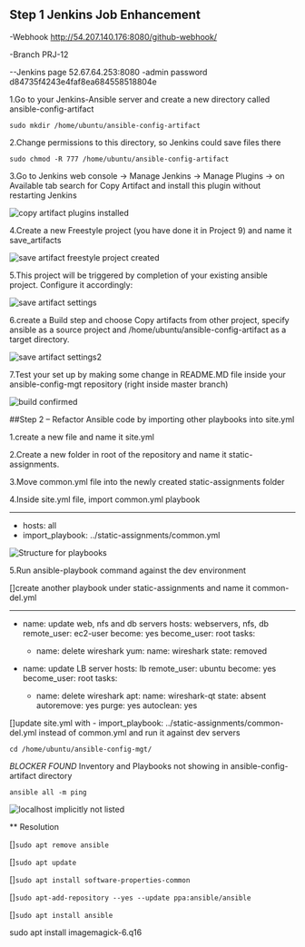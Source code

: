 ## Step 1 Jenkins Job Enhancement

-Webhook
http://54.207.140.176:8080/github-webhook/

-Branch
PRJ-12

--Jenkins page 52.67.64.253:8080 -admin password d84735f4243e4faf8ea684558518804e

1.Go to your Jenkins-Ansible server and create a new directory called ansible-config-artifact

`sudo mkdir /home/ubuntu/ansible-config-artifact`

2.Change permissions to this directory, so Jenkins could save files there 

`sudo chmod -R 777 /home/ubuntu/ansible-config-artifact`

3.Go to Jenkins web console -> Manage Jenkins -> Manage Plugins -> on Available tab search for Copy Artifact and install this plugin without restarting Jenkins

![copy artifact plugins installed](Images/copy-artifact.png)

4.Create a new Freestyle project (you have done it in Project 9) and name it save_artifacts

![save artifact freestyle project created](Images/save-artifact.jpgImages/save-artifact.png)

5.This project will be triggered by completion of your existing ansible project. Configure it accordingly:

![save artifact settings](Images/save-artifact-setting1.png)

6.create a Build step and choose Copy artifacts from other project, specify ansible as a source project and /home/ubuntu/ansible-config-artifact as a target directory.

![save artifact settings2](./Images/save-artifact-setting2.png)

7.Test your set up by making some change in README.MD file inside your ansible-config-mgt repository (right inside master branch)

![build confirmed](./Images/build.png)

##Step 2 – Refactor Ansible code by importing other playbooks into site.yml

1.create a new file and name it site.yml

2.Create a new folder in root of the repository and name it static-assignments.

3.Move common.yml file into the newly created static-assignments folder

4.Inside site.yml file, import common.yml playbook

---
- hosts: all
- import_playbook: ../static-assignments/common.yml

![Structure for playbooks](./Images/playbooks.png)

5.Run ansible-playbook command against the dev environment

[]create another playbook under static-assignments and name it common-del.yml

---
- name: update web, nfs and db servers
  hosts: webservers, nfs, db
  remote_user: ec2-user
  become: yes
  become_user: root
  tasks:
  - name: delete wireshark
    yum:
      name: wireshark
      state: removed

- name: update LB server
  hosts: lb
  remote_user: ubuntu
  become: yes
  become_user: root
  tasks:
  - name: delete wireshark
    apt:
      name: wireshark-qt
      state: absent
      autoremove: yes
      purge: yes
      autoclean: yes

[]update site.yml with - import_playbook: ../static-assignments/common-del.yml instead of common.yml and run it against dev servers

`cd /home/ubuntu/ansible-config-mgt/`

*BLOCKER FOUND*
Inventory and Playbooks not showing in ansible-config-artifact directory

`ansible all -m ping`

![localhost implicitly not listed](./Images/blocker.png)

** Resolution

[]`sudo apt remove ansible`

[]`sudo apt update`

[]`sudo apt install software-properties-common`

[]`sudo apt-add-repository --yes --update ppa:ansible/ansible`

[]`sudo apt install ansible`


sudo apt install imagemagick-6.q16

